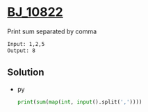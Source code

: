 # [BJ_10822](https://acmicpc.net/problem/10822)

Print sum separated by comma

```txt
Input: 1,2,5
Output: 8
```

## Solution

* py

  ```py
  print(sum(map(int, input().split(','))))
  ```
